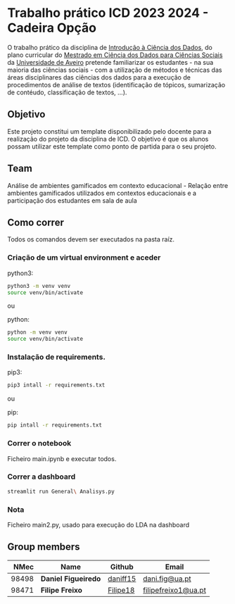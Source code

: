 

# Trabalho prático ICD 2023 2024 - Cadeira Opção
O trabalho prático da disciplina de [Introdução à Ciência dos Dados](https://www.ua.pt/pt/uc/15127), do plano curricular do [Mestrado em Ciência dos Dados para Ciências Sociais](http://cdcs.web.ua.pt/?page_id=616) da [Universidade de Aveiro](https://www.ua.pt/pt/c/473/p) pretende familiarizar os estudantes - na sua maioria das ciências sociais - com a utilização de métodos e técnicas das áreas disciplinares das ciências dos dados para a execução de procedimentos de análise de textos (identificação de tópicos, sumarização de contéudo, classificação de textos, ...).

## Objetivo
Este projeto constitui um template disponibilizado pelo docente para a realização do projeto da disciplina de ICD. 
O objetivo é que os alunos possam utilizar este template como ponto de partida para o seu projeto.

## Team
Análise de ambientes gamificados em contexto educacional - Relação entre ambientes gamificados utilizados em contextos educacionais e a participação dos estudantes em sala de aula

## Como correr
Todos os comandos devem ser executados na pasta raíz.
### Criação de um virtual environment e aceder

python3:
```bash
python3 -m venv venv
source venv/bin/activate
```
ou

python:
```bash
python -m venv venv
source venv/bin/activate
```

### Instalação de requirements.

pip3:
```bash
pip3 intall -r requirements.txt
```
ou

pip:
```bash
pip intall -r requirements.txt
``` 
### Correr o notebook
Ficheiro main.ipynb e executar todos.

### Correr a dashboard
```bash
streamlit run General\ Analisys.py
```

### Nota 
Ficheiro main2.py, usado para execução do LDA na dashboard

## Group members

| NMec | Name | Github | Email |
|--:|---|---|---|
| 98498 | **Daniel Figueiredo** | [daniff15](https://github.com/daniff15) | dani.fig@ua.pt |
| 98471 | **Filipe Freixo** | [Filipe18](https://github.com/Filipe18) | filipefreixo1@ua.pt |


